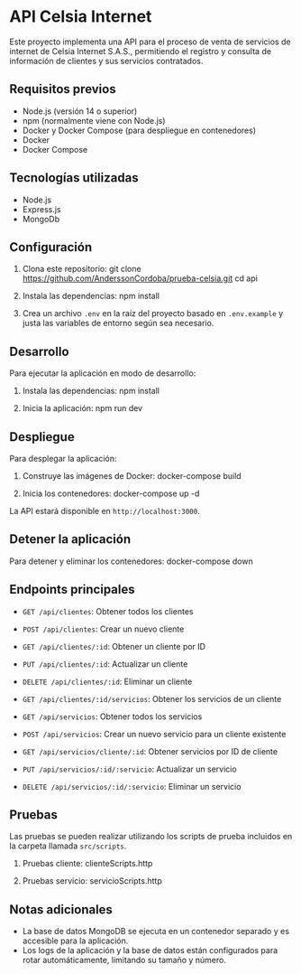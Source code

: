 # API Celsia Internet

Este proyecto implementa una API para el proceso de venta de servicios de internet de Celsia Internet S.A.S., permitiendo el registro y consulta de información de clientes y sus servicios contratados.

## Requisitos previos

- Node.js (versión 14 o superior)
- npm (normalmente viene con Node.js)
- Docker y Docker Compose (para despliegue en contenedores)
- Docker
- Docker Compose

## Tecnologías utilizadas

- Node.js
- Express.js
- MongoDb

## Configuración

1. Clona este repositorio:
   git clone https://github.com/AnderssonCordoba/prueba-celsia.git
   cd api

2. Instala las dependencias:
   npm install

3. Crea un archivo `.env` en la raíz del proyecto basado en `.env.example` y justa las variables de entorno según sea necesario.

## Desarrollo

Para ejecutar la aplicación en modo de desarrollo:

1. Instala las dependencias:
   npm install

2. Inicia la aplicación:
   npm run dev

## Despliegue

Para desplegar la aplicación:

1. Construye las imágenes de Docker:
   docker-compose build

2. Inicia los contenedores:
   docker-compose up -d

La API estará disponible en `http://localhost:3000`.

## Detener la aplicación

Para detener y eliminar los contenedores:
docker-compose down

## Endpoints principales

- `GET /api/clientes`: Obtener todos los clientes
- `POST /api/clientes`: Crear un nuevo cliente
- `GET /api/clientes/:id`: Obtener un cliente por ID
- `PUT /api/clientes/:id`: Actualizar un cliente
- `DELETE /api/clientes/:id`: Eliminar un cliente
- `GET /api/clientes/:id/servicios`: Obtener los servicios de un cliente

- `GET /api/servicios`: Obtener todos los servicios
- `POST /api/servicios`: Crear un nuevo servicio para un cliente existente
- `GET /api/servicios/cliente/:id`: Obtener servicios por ID de cliente
- `PUT /api/servicios/:id/:servicio`: Actualizar un servicio
- `DELETE /api/servicios/:id/:servicio`: Eliminar un servicio

## Pruebas

Las pruebas se pueden realizar utilizando los scripts de prueba incluidos en la carpeta llamada `src/scripts`.

1. Pruebas cliente:
   clienteScripts.http

2. Pruebas servicio:
   servicioScripts.http

## Notas adicionales

- La base de datos MongoDB se ejecuta en un contenedor separado y es accesible para la aplicación.
- Los logs de la aplicación y la base de datos están configurados para rotar automáticamente, limitando su tamaño y número.

